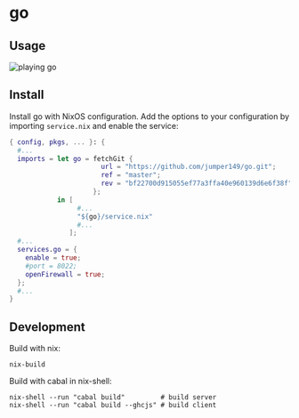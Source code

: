 # go

## Usage

![playing go](https://github.com/jumper149/data/blob/master/go/go.gif?raw=true)

## Install

Install go with NixOS configuration.
Add the options to your configuration by importing `service.nix` and enable the service:
```nix
{ config, pkgs, ... }: {
  #...
  imports = let go = fetchGit {
                       url = "https://github.com/jumper149/go.git";
                       ref = "master";
                       rev = "bf22700d915055ef77a3ffa40e960139d6e6f38f";
                     };
            in [
                 #...
                 "${go}/service.nix"
                 #...
               ];
  #...
  services.go = {
    enable = true;
    #port = 8022;
    openFirewall = true;
  };
  #...
}
```

## Development

Build with nix:
```
nix-build
```

Build with cabal in nix-shell:
```
nix-shell --run "cabal build"         # build server
nix-shell --run "cabal build --ghcjs" # build client
```
